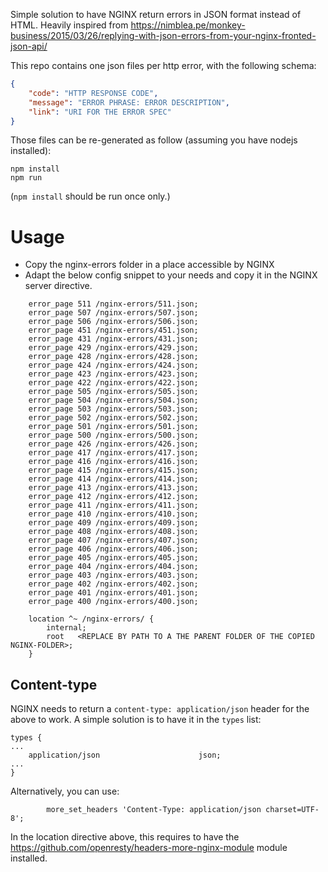 
Simple solution to have NGINX return errors in JSON format instead of HTML. Heavily inspired from https://nimblea.pe/monkey-business/2015/03/26/replying-with-json-errors-from-your-nginx-fronted-json-api/

This repo contains one json files per http error, with the following schema:
```json
{
    "code": "HTTP RESPONSE CODE",
    "message": "ERROR PHRASE: ERROR DESCRIPTION",
    "link": "URI FOR THE ERROR SPEC"
}
```

Those files can be re-generated as follow (assuming you have nodejs installed):
```shell
npm install
npm run
```
(`npm install` should be run once only.)

# Usage

- Copy the nginx-errors folder in a place accessible by NGINX
- Adapt the below config snippet to your needs and copy it in the NGINX server directive.
```
    error_page 511 /nginx-errors/511.json;
    error_page 507 /nginx-errors/507.json;
    error_page 506 /nginx-errors/506.json;
    error_page 451 /nginx-errors/451.json;
    error_page 431 /nginx-errors/431.json;
    error_page 429 /nginx-errors/429.json;
    error_page 428 /nginx-errors/428.json;
    error_page 424 /nginx-errors/424.json;
    error_page 423 /nginx-errors/423.json;
    error_page 422 /nginx-errors/422.json;
    error_page 505 /nginx-errors/505.json;
    error_page 504 /nginx-errors/504.json;
    error_page 503 /nginx-errors/503.json;
    error_page 502 /nginx-errors/502.json;
    error_page 501 /nginx-errors/501.json;
    error_page 500 /nginx-errors/500.json;
    error_page 426 /nginx-errors/426.json;
    error_page 417 /nginx-errors/417.json;
    error_page 416 /nginx-errors/416.json;
    error_page 415 /nginx-errors/415.json;
    error_page 414 /nginx-errors/414.json;
    error_page 413 /nginx-errors/413.json;
    error_page 412 /nginx-errors/412.json;
    error_page 411 /nginx-errors/411.json;
    error_page 410 /nginx-errors/410.json;
    error_page 409 /nginx-errors/409.json;
    error_page 408 /nginx-errors/408.json;
    error_page 407 /nginx-errors/407.json;
    error_page 406 /nginx-errors/406.json;
    error_page 405 /nginx-errors/405.json;
    error_page 404 /nginx-errors/404.json;
    error_page 403 /nginx-errors/403.json;
    error_page 402 /nginx-errors/402.json;
    error_page 401 /nginx-errors/401.json;
    error_page 400 /nginx-errors/400.json;

    location ^~ /nginx-errors/ {
        internal;
        root   <REPLACE BY PATH TO A THE PARENT FOLDER OF THE COPIED NGINX-FOLDER>;
    }
```

## Content-type

NGINX needs to return a `content-type: application/json` header for the above to work.
A simple solution is to have it in the `types` list:
```
types {
...
    application/json                      json;
...
}
```

Alternatively, you can use:
```
        more_set_headers 'Content-Type: application/json charset=UTF-8';
```
In the location directive above, this requires to have the https://github.com/openresty/headers-more-nginx-module module installed.

